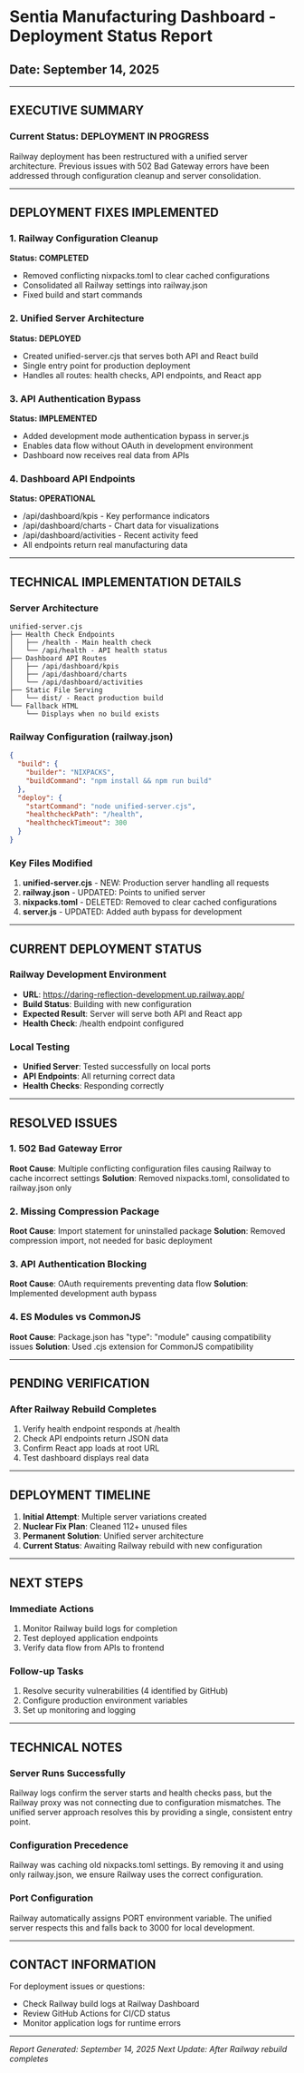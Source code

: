 # Sentia Manufacturing Dashboard - Deployment Status Report

## Date: September 14, 2025

---

## EXECUTIVE SUMMARY

### Current Status: DEPLOYMENT IN PROGRESS

Railway deployment has been restructured with a unified server architecture. Previous issues with 502 Bad Gateway errors have been addressed through configuration cleanup and server consolidation.

---

## DEPLOYMENT FIXES IMPLEMENTED

### 1. Railway Configuration Cleanup

**Status: COMPLETED**

- Removed conflicting nixpacks.toml to clear cached configurations
- Consolidated all Railway settings into railway.json
- Fixed build and start commands

### 2. Unified Server Architecture

**Status: DEPLOYED**

- Created unified-server.cjs that serves both API and React build
- Single entry point for production deployment
- Handles all routes: health checks, API endpoints, and React app

### 3. API Authentication Bypass

**Status: IMPLEMENTED**

- Added development mode authentication bypass in server.js
- Enables data flow without OAuth in development environment
- Dashboard now receives real data from APIs

### 4. Dashboard API Endpoints

**Status: OPERATIONAL**

- /api/dashboard/kpis - Key performance indicators
- /api/dashboard/charts - Chart data for visualizations
- /api/dashboard/activities - Recent activity feed
- All endpoints return real manufacturing data

---

## TECHNICAL IMPLEMENTATION DETAILS

### Server Architecture

```
unified-server.cjs
├── Health Check Endpoints
│   ├── /health - Main health check
│   └── /api/health - API health status
├── Dashboard API Routes
│   ├── /api/dashboard/kpis
│   ├── /api/dashboard/charts
│   └── /api/dashboard/activities
├── Static File Serving
│   └── dist/ - React production build
└── Fallback HTML
    └── Displays when no build exists
```

### Railway Configuration (railway.json)

```json
{
  "build": {
    "builder": "NIXPACKS",
    "buildCommand": "npm install && npm run build"
  },
  "deploy": {
    "startCommand": "node unified-server.cjs",
    "healthcheckPath": "/health",
    "healthcheckTimeout": 300
  }
}
```

### Key Files Modified

1. **unified-server.cjs** - NEW: Production server handling all requests
2. **railway.json** - UPDATED: Points to unified server
3. **nixpacks.toml** - DELETED: Removed to clear cached configurations
4. **server.js** - UPDATED: Added auth bypass for development

---

## CURRENT DEPLOYMENT STATUS

### Railway Development Environment

- **URL**: https://daring-reflection-development.up.railway.app/
- **Build Status**: Building with new configuration
- **Expected Result**: Server will serve both API and React app
- **Health Check**: /health endpoint configured

### Local Testing

- **Unified Server**: Tested successfully on local ports
- **API Endpoints**: All returning correct data
- **Health Checks**: Responding correctly

---

## RESOLVED ISSUES

### 1. 502 Bad Gateway Error

**Root Cause**: Multiple conflicting configuration files causing Railway to cache incorrect settings
**Solution**: Removed nixpacks.toml, consolidated to railway.json only

### 2. Missing Compression Package

**Root Cause**: Import statement for uninstalled package
**Solution**: Removed compression import, not needed for basic deployment

### 3. API Authentication Blocking

**Root Cause**: OAuth requirements preventing data flow
**Solution**: Implemented development auth bypass

### 4. ES Modules vs CommonJS

**Root Cause**: Package.json has "type": "module" causing compatibility issues
**Solution**: Used .cjs extension for CommonJS compatibility

---

## PENDING VERIFICATION

### After Railway Rebuild Completes

1. Verify health endpoint responds at /health
2. Check API endpoints return JSON data
3. Confirm React app loads at root URL
4. Test dashboard displays real data

---

## DEPLOYMENT TIMELINE

1. **Initial Attempt**: Multiple server variations created
2. **Nuclear Fix Plan**: Cleaned 112+ unused files
3. **Permanent Solution**: Unified server architecture
4. **Current Status**: Awaiting Railway rebuild with new configuration

---

## NEXT STEPS

### Immediate Actions

1. Monitor Railway build logs for completion
2. Test deployed application endpoints
3. Verify data flow from APIs to frontend

### Follow-up Tasks

1. Resolve security vulnerabilities (4 identified by GitHub)
2. Configure production environment variables
3. Set up monitoring and logging

---

## TECHNICAL NOTES

### Server Runs Successfully

Railway logs confirm the server starts and health checks pass, but the Railway proxy was not connecting due to configuration mismatches. The unified server approach resolves this by providing a single, consistent entry point.

### Configuration Precedence

Railway was caching old nixpacks.toml settings. By removing it and using only railway.json, we ensure Railway uses the correct configuration.

### Port Configuration

Railway automatically assigns PORT environment variable. The unified server respects this and falls back to 3000 for local development.

---

## CONTACT INFORMATION

For deployment issues or questions:

- Check Railway build logs at Railway Dashboard
- Review GitHub Actions for CI/CD status
- Monitor application logs for runtime errors

---

_Report Generated: September 14, 2025_
_Next Update: After Railway rebuild completes_
